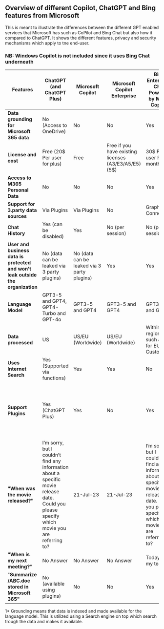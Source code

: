 ## Overview of different Copilot, ChatGPT and Bing features from Microsoft

This is meant to illustrate the differences between the different GPT enabled services that Microsoft has such as CoPilot and Bing Chat but also how it compared to ChatGPT. 
It shows the different features, privacy and security mechanisms which apply to tne end-user. 

### NB: Windows Copilot is not included since it uses Bing Chat underneath 


| Features                                                                                   | ChatGPT (and ChatGPT Plus)                                 | Microsoft Copilot                             | Microsoft Copilot Enterprise                   | Bing Enterprise Chat Powered by M365 Copilot | Copilot Chat / Business Chat (in Teams)                    |
|---------------------------------------------------------------------------------------------|------------------------------------------|------------------------------------------|------------------------------------------|-----------------------------------------------|------------------------------------------------|
| **Data grounding for Microsoft 365 data**                                                    | No (Access to OneDrive)                                        | No                                       | No                                       | Yes                                           | Yes                                            |
| **License and cost**                                                    | Free (20$ Per user for plus)                                       | Free                                      | Free if you have existing licenses (A3/E3/A5/E5) (5$)                                      | 30$ Per user Per month                                           | 30$ Per user per month                                        |
| **Access to M365 Personal Data**                                                              | No                                       | No                                       | No                                       | Yes                                           | Yes                                            |
| **Support for 3.party data sources**                                                           | Via Plugins                              | Via Plugins                              | No                                       | Graph Data Connectors                          | Graph Data Connectors                           |
| **Chat History**                                                                              | Yes (can be disabled)                    | Yes                         | No (per session)                         | No (per session)                               | Yes                                            |
| **User and business data is protected and won’t leak outside the organization**                | No (data can be leaked via 3 party plugins) | No (data can be leaked via 3 party plugins) | Yes                                    | Yes                                           | Yes                                            |
| **Language Model**                                                                              | GPT3-5 and GPT4, GPT4-Turbo and GPT-4o                          | GPT3-5 and GPT4                          | GPT3-5 and GPT4                          | GPT3-5 and GPT4                               | GPT3-5 and GPT4                                |
| **Data processed**                                                                             | US                                       | US/EU (Worldwide)                        | US/EU (Worldwide)                        | Within geo region such as EU for EU Customers  | Within geo region such as EU for EU Customers  |
| **Uses Internet Search**                                                                       | Yes (Supported via functions)          | Yes                                      | Yes                                      | No                                             | No                                             |
| **Support Plugins**                                                                             | Yes (ChatGPT Plus)                       | Yes                                      | No                                       | Yes                                           | Yes (ChatGPT Plugins, Power Platform Integrations and Teams Message Extensions                                            |
| **"When was the  movie released?"**                                                       | I’m sorry, but I couldn’t find any information about a specific  movie release date. Could you please specify which  movie you are referring to? | 21-Jul-23 | 21-Jul-23 | I’m sorry, but I couldn’t find any information about a specific  movie release date. Could you please specify which  movie you are referring to? | I'm sorry, but I couldn't find any information about a  movie  It's possible that there is no such movie. |
| **"When is my next meeting?**"                                                                  | No Answer                                | No Answer                                | No Answer                                | Today with my team                              | Today with my team                               |
| "**Summarize /ABC.doc stored in Microsoft 365"**                                                                        | No (available using plugins)                                       | No                                       | No                                       | Yes                                           | Yes                                            |  

1* Grounding means that data is indexed and made available for the language model. This is utilized using a Search engine on top which search trough the data and makes it available. 
